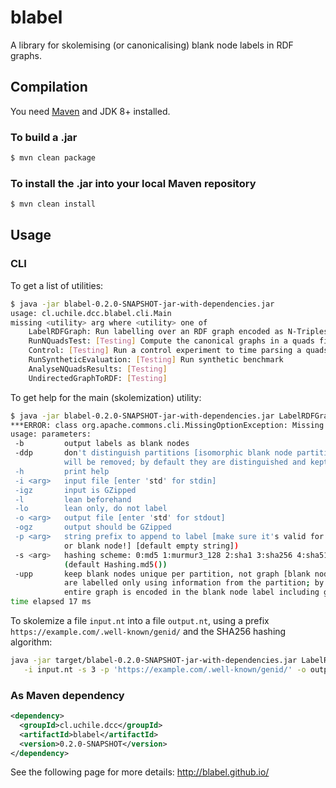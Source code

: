 # blabel
A library for skolemising (or canonicalising) blank node labels in RDF graphs.

## Compilation

You need [Maven](https://maven.apache.org/) and JDK 8+ installed.

### To build a .jar
```bash
$ mvn clean package
```
### To install the .jar into your local Maven repository
````bash
$ mvn clean install
````

## Usage

### CLI

To get a list of utilities:

```bash
$ java -jar blabel-0.2.0-SNAPSHOT-jar-with-dependencies.jar
usage: cl.uchile.dcc.blabel.cli.Main
missing <utility> arg where <utility> one of
	LabelRDFGraph: Run labelling over an RDF graph encoded as N-Triples
	RunNQuadsTest: [Testing] Compute the canonical graphs in a quads file
	Control: [Testing] Run a control experiment to time parsing a quads file
	RunSyntheticEvaluation: [Testing] Run synthetic benchmark
	AnalyseNQuadsResults: [Testing]
	UndirectedGraphToRDF: [Testing]
```

To get help for the main (skolemization) utility:

```bash
$ java -jar blabel-0.2.0-SNAPSHOT-jar-with-dependencies.jar LabelRDFGraph -h
***ERROR: class org.apache.commons.cli.MissingOptionException: Missing required options: io
usage: parameters:
 -b         output labels as blank nodes
 -ddp       don't distinguish partitions [isomorphic blank node partitions
            will be removed; by default they are distinguished and kept]
 -h         print help
 -i <arg>   input file [enter 'std' for stdin]
 -igz       input is GZipped
 -l         lean beforehand
 -lo        lean only, do not label
 -o <arg>   output file [enter 'std' for stdout]
 -ogz       output should be GZipped
 -p <arg>   string prefix to append to label [make sure it's valid for URI
            or blank node!] [default empty string])
 -s <arg>   hashing scheme: 0:md5 1:murmur3_128 2:sha1 3:sha256 4:sha512
            (default Hashing.md5())
 -upp       keep blank nodes unique per partition, not graph [blank nodes
            are labelled only using information from the partition; by default the
            entire graph is encoded in the blank node label including ground triples]
time elapsed 17 ms
```

To skolemize a file `input.nt` into a file `output.nt`, using a prefix `https://example.com/.well-known/genid/` and the SHA256 hashing algorithm:

```sh
java -jar target/blabel-0.2.0-SNAPSHOT-jar-with-dependencies.jar LabelRDFGraph \
   -i input.nt -s 3 -p 'https://example.com/.well-known/genid/' -o output.nt
```

### As Maven dependency

```xml
<dependency>
  <groupId>cl.uchile.dcc</groupId>
  <artifactId>blabel</artifactId>
  <version>0.2.0-SNAPSHOT</version>
</dependency>
```

See the following page for more details: http://blabel.github.io/
